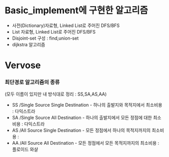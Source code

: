 # Basic_implement에 구현한 알고리즘

- 사전(Dictionary)자료형, Linked List로 주어진 DFS/BFS
- List 자료형, Linked List로 주어진 DFS/BFS
- Disjoint-set 구성 : find,union-set
- dijkstra 알고리즘

# Vervose

### 최단경로 알고리즘의 종류

(모두 이름이 있지만 내 방식대로 정리 : SS,SA,AS,AA)

- SS /Single Source Single Destination - 하나의 출발지와 목적지에서 최소비용 : 다익스트라
- SA /Single Source All Destination - 하나의 출발지에서 모든 정점에 대한 최소비용 : 다익스트라
- AS /All Source Single Destination - 모든 정점에서 하나의 목적지까지의 최소비용 :
- AA /All Source All Destination - 모든 정점에서 모든 목적지까지의 최소비용 : 플로이드 와샬
